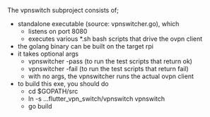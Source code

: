 The vpnswitch subproject consists of;
- standalone executable (source: vpnswitcher.go), which
  - listens on port 8080
  - executes various *.sh bash scripts that drive the ovpn client
- the golang binary can be built on the target rpi
- it takes optional args
  - vpnswitcher -pass (to run the test scripts that return ok)
  - vpnswitcher -fail (to run the test scripts that return fail)
  - with no args, the vpnswitcher runs the actual ovpn client
- to build this exe, you should do
  - cd $GOPATH/src
  - ln -s ...flutter_vpn_switch/vpnswitch vpnswitch
  - go build
